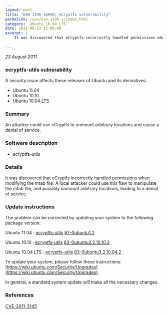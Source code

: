 ```yaml
---
layout: post
title: "USN-1196-1&#58; eCryptfs vulnerability"
permalink: /usn/usn-1196-1/index.html
category:  Ubuntu 10.04 LTS
date: 2011-08-23 12:00:00
excerpt: |
    It was discovered that eCryptfs incorrectly handled permissions when modifying the mtab file. A local attacker could use this flaw to manipulate the mtab file, and possibly unmount arbitrary locations, leading to a denial of service.  
    
--- 
```

 
 

*23 August 2011*

### ecryptfs-utils vulnerability

A security issue affects these releases of Ubuntu and its derivatives:

* Ubuntu 11.04
* Ubuntu 10.10
* Ubuntu 10.04 LTS

### Summary

An attacker could use eCryptfs to unmount arbitrary locations and cause a denial of service.

### Software description

* ecryptfs-utils 

### Details

It was discovered that eCryptfs incorrectly handled permissions when modifying the mtab file. A local attacker could use this flaw to manipulate the mtab file, and possibly unmount arbitrary locations, leading to a denial of service. 

### Update instructions

The problem can be corrected by updating your system to the following package version:

Ubuntu 11.04
 : [ecryptfs-utils](https://launchpad.net/ubuntu/+source/ecryptfs-utils) <span> [87-0ubuntu1.2](https://launchpad.net/ubuntu/+source/ecryptfs-utils/87-0ubuntu1.2) </span> 

Ubuntu 10.10
 : [ecryptfs-utils](https://launchpad.net/ubuntu/+source/ecryptfs-utils) <span> [83-0ubuntu3.2.10.10.2](https://launchpad.net/ubuntu/+source/ecryptfs-utils/83-0ubuntu3.2.10.10.2) </span> 

Ubuntu 10.04 LTS
 : [ecryptfs-utils](https://launchpad.net/ubuntu/+source/ecryptfs-utils) <span> [83-0ubuntu3.2.10.04.2](https://launchpad.net/ubuntu/+source/ecryptfs-utils/83-0ubuntu3.2.10.04.2) </span> 

To update your system, please follow these instructions: [https://wiki.ubuntu.com/Security/Upgrades](https://wiki.ubuntu.com/Security/Upgrades).

In general, a standard system update will make all the necessary changes. 

### References

 
 [CVE-2011-3145](http://people.ubuntu.com/~ubuntu-security/cve/CVE-2011-3145)
 

